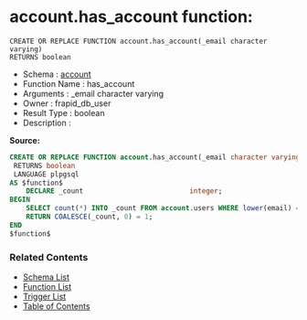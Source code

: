# account.has_account function:

```plpgsql
CREATE OR REPLACE FUNCTION account.has_account(_email character varying)
RETURNS boolean
```
* Schema : [account](../../schemas/account.md)
* Function Name : has_account
* Arguments : _email character varying
* Owner : frapid_db_user
* Result Type : boolean
* Description : 


**Source:**
```sql
CREATE OR REPLACE FUNCTION account.has_account(_email character varying)
 RETURNS boolean
 LANGUAGE plpgsql
AS $function$
    DECLARE _count                          integer;
BEGIN
    SELECT count(*) INTO _count FROM account.users WHERE lower(email) = LOWER(_email);
    RETURN COALESCE(_count, 0) = 1;
END
$function$

```

### Related Contents
* [Schema List](../../schemas.md)
* [Function List](../../functions.md)
* [Trigger List](../../triggers.md)
* [Table of Contents](../../README.md)

